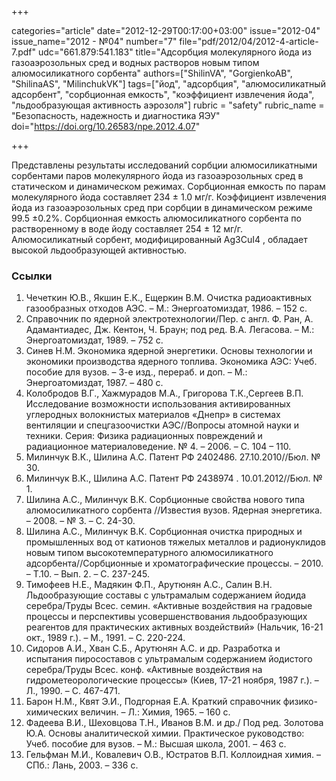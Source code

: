 +++

categories="article"
date="2012-12-29T00:17:00+03:00"
issue="2012-04"
issue_name="2012 - №04"
number="7"
file="pdf/2012/04/2012-4-article-7.pdf"
udc="661.879:541.183"
title="Адсорбция молекулярного йода из газоаэрозольных сред и водных растворов новым типом алюмосиликатного сорбента"
authors=["ShilinVA", "GorgienkoAB", "ShilinaAS", "MilinchukVK"]
tags=["йод", "адсорбция", "алюмосиликатный адсорбент", "сорбционная емкость", "коэффициент извлечения йода", "льдообразующая активность аэрозоля"]
rubric = "safety"
rubric_name = "Безопасность, надежность и диагностика ЯЭУ"
doi="https://doi.org/10.26583/npe.2012.4.07"

+++

Представлены результаты исследований сорбции алюмосиликатными сорбентами паров молекулярного йода из газоаэрозольных сред в статическом и динамическом режимах. Сорбционная емкость по парам молекулярного йода составляет 234 ± 1.0 мг/г. Коэффициент извлечения йода из газоаэрозольных сред при сорбции в динамическом режиме 99.5 ±0.2%. Сорбционная емкость алюмосиликатного сорбента по растворенному в воде йоду составляет 254 ± 12 мг/г. Алюмосиликатный сорбент, модифицированный Ag3CuI4 , обладает высокой льдообразующей активностью.

### Ссылки

1. Чечеткин Ю.В., Якшин Е.К., Ещеркин В.М. Очистка радиоактивных газообразных отходов АЭС. – М.: Энергоатомиздат, 1986. – 152 с.
2. Справочник по ядерной электротехнологии/Пер. с англ. Ф. Ран, А. Адамантиадес, Дж. Кентон, Ч. Браун; под ред. В.А. Легасова. – М.: Энергоатомиздат, 1989. – 752 с.
3. Cинев Н.М. Экономика ядерной энергетики. Основы технологии и экономики производства ядерного топлива. Экономика АЭС: Учеб. пособие для вузов. – 3-е изд., перераб. и доп. – М.: Энергоатомиздат, 1987. – 480 с.
4. Колобродов В.Г., Хажмурадов М.А., Григорова Т.К.,Сергеев В.П. Исследование возможности использования активированных углеродных волокнистых материалов «Днепр» в системах вентиляции и спецгазоочистки АЭС//Вопросы атомной науки и техники. Серия: Физика радиационных повреждений и радиационное материаловедение. № 4. – 2006. – С. 104 – 110.
5. Милинчук В.К., Шилина А.С. Патент РФ 2402486. 27.10.2010//Бюл. № 30.
6. Милинчук В.К., Шилина А.С. Патент РФ 2438974 . 10.01.2012//Бюл. № 1.
7. Шилина А.С., Милинчук В.К. Сорбционные свойства нового типа алюмосиликатного сорбента //Известия вузов. Ядерная энергетика. – 2008. – № 3. – С. 24-30.
8. Шилина А.С., Милинчук В.К. Сорбционная очистка природных и промышленных вод от катионов тяжелых металлов и радионуклидов новым типом высокотемпературного алюмосиликатного адсорбента//Сорбционные и хроматографические процессы. – 2010. – Т.10. – Вып. 2. – С. 237-245.
9. Тимофеев Н.Е., Мадякин Ф.П., Арутюнян А.С., Салин В.Н. Льдообразующие составы с ультрамалым содержанием йодида серебра/Труды Всес. семин. «Активные воздействия на градовые процессы и перспективы усовершенствования льдообразующих реагентов для практических активных воздействий» (Нальчик, 16-21 окт., 1989 г.). – М., 1991. – С. 220-224.
10. Сидоров А.И., Хван С.Б., Арутюнян А.С. и др. Разработка и испытания пиросоставов с ультрамалым содержанием йодистого серебра/Труды Всес. конф. «Активные воздействия на гидрометеорологические процессы» (Киев, 17-21 ноября, 1987 г.). – Л., 1990. – С. 467-471.
11. Барон Н.М., Квят Э.И., Подгорная Е.А. Краткий справочник физико-химических величин. – Л.: Химия, 1965. – 160 с.
12. Фадеева В.И., Шеховцова Т.Н., Иванов В.М. и др./ Под ред. Золотова Ю.А. Основы аналитической химии. Практическое руководство: Учеб. пособие для вузов. – М.: Высшая школа, 2001. – 463 с.
13. Гельфман М.И., Ковалевич О.В., Юстратов В.П. Коллоидная химия. – СПб.: Лань, 2003. – 336 с.